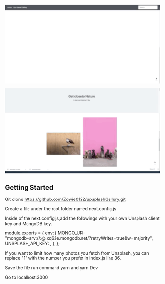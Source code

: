 <p align="center">
  <img src="./public/search.gif" width="750" title="Share your fire">
</p>

<p align="center">
  <img src="./public/favpage.gif" width="750" title="Share your fire">
</p>

## Getting Started

Git clone https://github.com/Zowie0122/upsplashGallery.git

Create a file under the root folder named next.config.js

Inside of the next.config.js,add the followings with your own Unsplash client key and MongoDB key.

module.exports = {
env: {
MONGO_URI:
"mongodb+srv://<your user name>:<your password>@<your cluster name>.xq62e.mongodb.net/<your db name>?retryWrites=true&w=majority",
UNSPLASH_API_KEY: <your client key>,
},
};

If you want to limit how many photos you fetch from Unsplash, you can replace "1" with the number you prefer in index.js line 36.

Save the file run command yarn and yarn Dev

Go to localhost:3000
